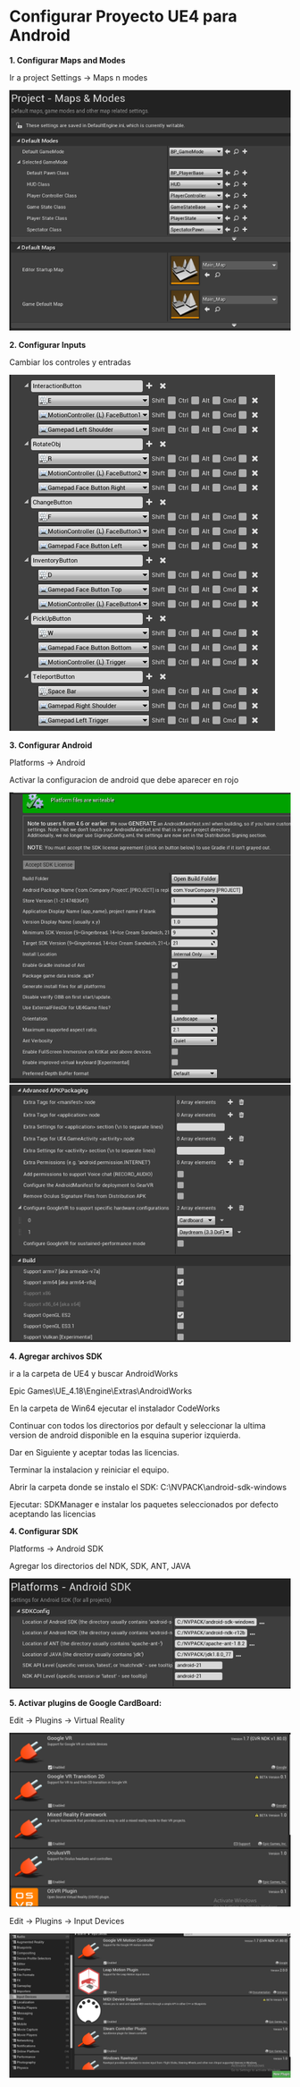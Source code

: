 
# Configurar Proyecto UE4 para Android

**1. Configurar Maps and Modes**

  Ir a project Settings -> Maps n modes
  
![Maps n modes](https://github.com/KevinPWolf/ProyectoGradoOP/blob/master/Readme/1.PNG)
  
**2. Configurar Inputs**

  Cambiar los controles y entradas
  
![controles](https://github.com/KevinPWolf/ProyectoGradoOP/blob/master/Readme/2.PNG)
  
**3. Configurar Android**

  Platforms -> Android
  
  Activar la configuracion de android que debe aparecer en rojo
  
![Android](https://github.com/KevinPWolf/ProyectoGradoOP/blob/master/Readme/3.PNG)
![Android](https://github.com/KevinPWolf/ProyectoGradoOP/blob/master/Readme/4.PNG)
  
**4. Agregar archivos SDK**

  ir a la carpeta de UE4 y buscar AndroidWorks
  
  Epic Games\UE_4.18\Engine\Extras\AndroidWorks
  
  En la carpeta de Win64 ejecutar el instalador CodeWorks
  
  Continuar con todos los directorios por default y seleccionar la ultima version de android disponible en la esquina superior izquierda.
  
  Dar en Siguiente y aceptar todas las licencias.
  
  Terminar la instalacion y reiniciar el equipo.
  
  Abrir la carpeta donde se instalo el SDK: C:\NVPACK\android-sdk-windows
  
  Ejecutar: SDKManager e instalar los paquetes seleccionados por defecto aceptando las licencias
  
**4. Configurar SDK**

  Platforms -> Android SDK
  
  Agregar los directorios del NDK, SDK, ANT, JAVA
  
![SDK](https://github.com/KevinPWolf/ProyectoGradoOP/blob/master/Readme/5.PNG)
  
**5. Activar plugins de Google CardBoard:**

  Edit -> Plugins -> Virtual Reality
  
![Virtual Reality](https://github.com/KevinPWolf/ProyectoGradoOP/blob/master/Readme/6.PNG)
  
  Edit -> Plugins -> Input Devices
  
![Input Devices](https://github.com/KevinPWolf/ProyectoGradoOP/blob/master/Readme/7.PNG)
  
